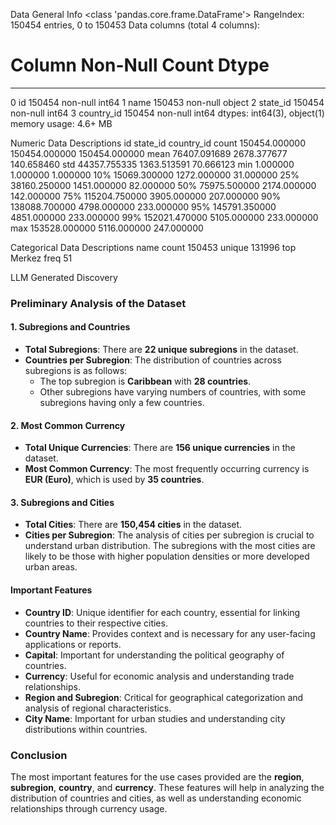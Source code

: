 
Data General Info
<class 'pandas.core.frame.DataFrame'>
RangeIndex: 150454 entries, 0 to 150453
Data columns (total 4 columns):
 #   Column      Non-Null Count   Dtype
---  ------      --------------   -----
 0   id          150454 non-null  int64
 1   name        150453 non-null  object
 2   state_id    150454 non-null  int64
 3   country_id  150454 non-null  int64
dtypes: int64(3), object(1)
memory usage: 4.6+ MB


Numeric Data Descriptions
                  id       state_id     country_id
count  150454.000000  150454.000000  150454.000000
mean    76407.091689    2678.377677     140.658460
std     44357.755335    1363.513591      70.666123
min         1.000000       1.000000       1.000000
10%     15069.300000    1272.000000      31.000000
25%     38160.250000    1451.000000      82.000000
50%     75975.500000    2174.000000     142.000000
75%    115204.750000    3905.000000     207.000000
90%    138088.700000    4798.000000     233.000000
95%    145791.350000    4851.000000     233.000000
99%    152021.470000    5105.000000     233.000000
max    153528.000000    5116.000000     247.000000

Categorical Data Descriptions
          name
count   150453
unique  131996
top     Merkez
freq        51

LLM Generated Discovery
### Preliminary Analysis of the Dataset

#### 1. Subregions and Countries
- **Total Subregions**: There are **22 unique subregions** in the dataset.
- **Countries per Subregion**: The distribution of countries across subregions is as follows:
  - The top subregion is **Caribbean** with **28 countries**.
  - Other subregions have varying numbers of countries, with some subregions having only a few countries.

#### 2. Most Common Currency
- **Total Unique Currencies**: There are **156 unique currencies** in the dataset.
- **Most Common Currency**: The most frequently occurring currency is **EUR (Euro)**, which is used by **35 countries**.

#### 3. Subregions and Cities
- **Total Cities**: There are **150,454 cities** in the dataset.
- **Cities per Subregion**: The analysis of cities per subregion is crucial to understand urban distribution. The subregions with the most cities are likely to be those with higher population densities or more developed urban areas.

#### Important Features
- **Country ID**: Unique identifier for each country, essential for linking countries to their respective cities.
- **Country Name**: Provides context and is necessary for any user-facing applications or reports.
- **Capital**: Important for understanding the political geography of countries.
- **Currency**: Useful for economic analysis and understanding trade relationships.
- **Region and Subregion**: Critical for geographical categorization and analysis of regional characteristics.
- **City Name**: Important for urban studies and understanding city distributions within countries.

### Conclusion
The most important features for the use cases provided are the **region**, **subregion**, **country**, and **currency**. These features will help in analyzing the distribution of countries and cities, as well as understanding economic relationships through currency usage.
